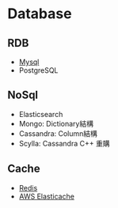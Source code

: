# Database
## RDB
* [Mysql](mysql/readme.md)
* PostgreSQL

## NoSql
* Elasticsearch
* Mongo: Dictionary結構
* Cassandra: Column結構
* Scylla: Cassandra C++ 重購

## Cache
* [Redis](redis/redis.md)
* [AWS Elasticache](../paas/aws/service/elasticache.md)
